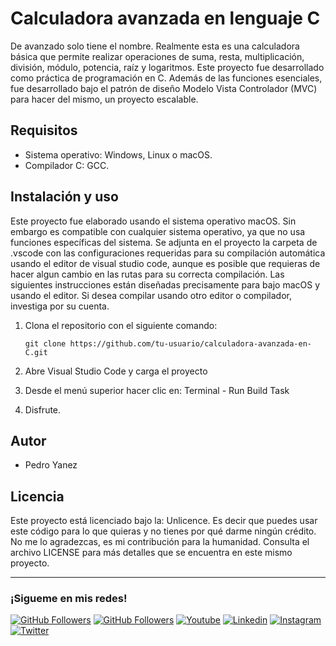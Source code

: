 # Calculadora avanzada en lenguaje C

De avanzado solo tiene el nombre. Realmente esta es una calculadora básica que permite realizar operaciones de suma, resta, multiplicación, división, módulo, potencia, raíz y logaritmos. Este proyecto fue desarrollado como práctica de programación en C. Además de las funciones esenciales, fue desarrollado bajo el patrón de diseño Modelo Vista Controlador (MVC) para hacer del mismo, un proyecto escalable.

## Requisitos

- Sistema operativo: Windows, Linux o macOS.
- Compilador C: GCC.

## Instalación y uso

Este proyecto fue elaborado usando el sistema operativo macOS. Sin embargo es compatible con cualquier sistema operativo, ya que no usa funciones específicas del sistema. Se adjunta en el proyecto la carpeta de .vscode con las configuraciones requeridas para su compilación automática usando el editor de visual studio code, aunque es posible que requieras de hacer algun cambio en las rutas para su correcta compilación. Las siguientes instrucciones están diseñadas precisamente para bajo macOS y usando el editor. Si desea compilar usando otro editor o compilador, investiga por su cuenta.

1. Clona el repositorio con el siguiente comando:

    ```
    git clone https://github.com/tu-usuario/calculadora-avanzada-en-C.git
    ```

2. Abre Visual Studio Code y carga el proyecto

3. Desde el menú superior hacer clic en: Terminal - Run Build Task

4. Disfrute.

## Autor

- Pedro Yanez

## Licencia

Este proyecto está licenciado bajo la: Unlicence. Es decir que puedes usar este código para lo que quieras y no tienes por qué darme ningún crédito. No me lo agradezcas, es mi contribución para la humanidad. Consulta el archivo LICENSE para más detalles que se encuentra en este mismo proyecto.

<hr/>
<h3>¡Sigueme en mis redes!</h3>

[![GitHub Followers](https://img.shields.io/github/followers/pedroelhumano?style=social)](https://github.com/pedroelhumano)
[![GitHub Followers](https://img.shields.io/github/stars/pedroelhumano?style=social)](https://github.com/pedroelhumano)
[![Youtube](https://img.shields.io/badge/Youtube-FF0000?&logo=Youtube&logoColor=white&labelColor=101010)](https://www.youtube.com/channel/UCwISu2hFg7EpOIZ8aV7iS6g?sub_confirmation=1)
[![Linkedin](https://img.shields.io/badge/Linkedin-00d8fd?&logo=linkedin&logoColor=white&labelColor=101010)](https://www.linkedin.com/in/pedroelhumano/)
[![Instagram](https://img.shields.io/badge/Instagram-E4405F?&logo=instagram&logoColor=white&labelColor=101010)](https://www.instagram.com/pedroelhumano/)
[![Twitter](https://img.shields.io/badge/Twitter-1DA1F2?&logo=twitter&logoColor=white&labelColor=101010)](https://www.twitter.com/pedroelhumano)
